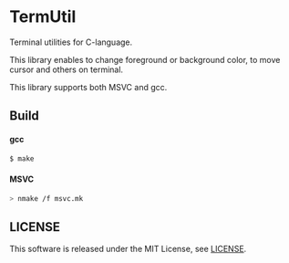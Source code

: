 TermUtil
========

Terminal utilities for C-language.

This library enables to change foreground or background color, to move cursor
and others on terminal.

This library supports both MSVC and gcc.


## Build

#### gcc

```sh
$ make
```

#### MSVC

```sh
> nmake /f msvc.mk
```


## LICENSE

This software is released under the MIT License, see [LICENSE](LICENSE).

